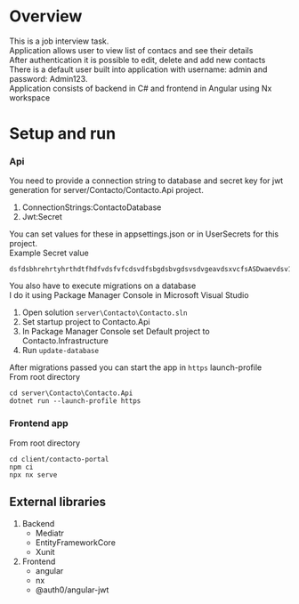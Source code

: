 # Overview

This is a job interview task.<br>
Application allows user to view list of contacs and see their details<br> 
After authentication it is possible to edit, delete and add new contacts<br>
There is a default user built into application with username: admin and password: Admin123.<br>
Application consists of backend in C#
and frontend in Angular using Nx workspace

# Setup and run
### Api
You need to provide a connection string to database and secret key for jwt generation for server/Contacto/Contacto.Api project.<br>
1. ConnectionStrings:ContactoDatabase<br>
2. Jwt:Secret<br>

You can set values for these in appsettings.json or in UserSecrets for this project.<br>
Example Secret value
```
dsfdsbhrehrtyhrthdtfhdfvdsfvfcdsvdfsbgdsbvgdsvsdvgeavdsxvcfsASDwaevdsv123.,/
```
You also have to execute migrations on a database<br>
I do it using Package Manager Console in Microsoft Visual Studio<br>
1. Open solution `server\Contacto\Contacto.sln`
2. Set startup project to Contacto.Api
3. In Package Manager Console set Default project to Contacto.Infrastructure
4. Run `update-database`


After migrations passed you can start the app in `https` launch-profile<br>
From root directory
```
cd server\Contacto\Contacto.Api
dotnet run --launch-profile https
```


### Frontend app
From root directory
```
cd client/contacto-portal
npm ci
npx nx serve
```

## External libraries
1. Backend
    - Mediatr
    - EntityFrameworkCore
    - Xunit
2. Frontend
    - angular
    - nx
    - @auth0/angular-jwt

